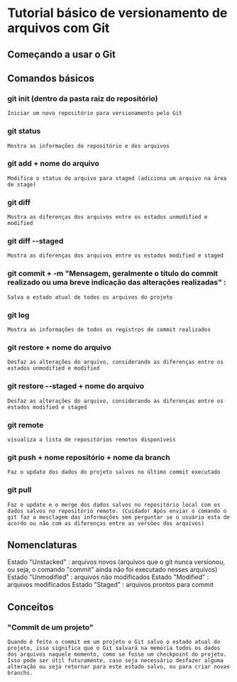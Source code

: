# Tutorial básico de versionamento de arquivos com Git
## Começando a usar o Git

## Comandos básicos

### git init (dentro da pasta raiz do repositório)
    Iniciar um novo repositório para versionamento pelo Git
### git status
    Mostra as informações do repositório e dos arquivos
### git add + nome do arquivo
    Modifica o status do arquivo para staged (adiciona um arquivo na área de stage) 
### git diff
    Mostra as diferenças dos arquivos entre os estados unmodified e modified
### git diff --staged
    Mostra as diferenças dos arquivos entre os estados modified e staged
### git commit + -m "Mensagem, geralmente o título do commit realizado ou uma breve indicação das alterações realizadas" : 
    Salva o estado atual de todos os arquivos do projeto 
### git log
    Mostra as informações de todos os registros de commit realizados
### git restore + nome do arquivo
    Desfaz as alterações do arquivo, considerando as diferenças entre os estados unmodified e modified
### git restore --staged + nome do arquivo
    Desfaz as alterações do arquivo, considerando as diferenças entre os estados modified e staged
### git remote
    visualiza a lista de repositórios remotos disponíveis
### git push + nome repositório + nome da branch
    Faz o update dos dados do projeto salvos no último commit executado
### git pull
    Faz o update e o merge dos dados salvos no repositório local com os dados salvos no repositório remoto. (Cuidado! Após enviar o comando o git faz a mesclagem das informações sem perguntar se o usuário esta de acordo ou não com as diferenças entre as versões dos arquivos)
    

## Nomenclaturas

Estado "Unstacked" : arquivos novos (arquivos que o git nunca versionou, ou seja, o comando "commit" ainda não foi executado nesses arquivos)
Estado "Unmodified" : arquivos não modificados
Estado "Modified" : arquivos modificados
Estado "Staged" : arquivos prontos para commit

## Conceitos

### "Commit de um projeto" 
    Quando é feito o commit em um projeto o Git salvo o estado atual do projeto, isso significa que o Git salvará na memória todos os dados dos arquivos naquele momento, como se fosse um checkpoint do projeto. Isso pode ser útil futuramente, caso seja necessário desfazer alguma alteração ou seja retornar para este estado salvo, ou para criar novas branchs.
